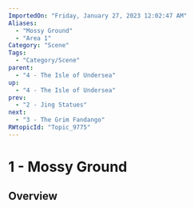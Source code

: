 ```yaml
---
ImportedOn: "Friday, January 27, 2023 12:02:47 AM"
Aliases:
  - "Mossy Ground"
  - "Area 1"
Category: "Scene"
Tags:
  - "Category/Scene"
parent:
  - "4 - The Isle of Undersea"
up:
  - "4 - The Isle of Undersea"
prev:
  - "2 - Jing Statues"
next:
  - "3 - The Grim Fandango"
RWtopicId: "Topic_9775"
---
```

# 1 - Mossy Ground
## Overview
